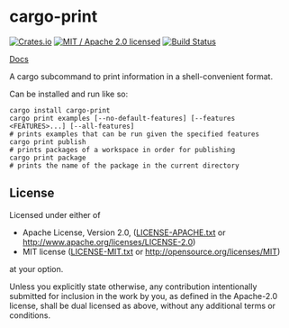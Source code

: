 # cargo-print

[![Crates.io](https://img.shields.io/crates/v/cargo-print.svg?maxAge=86400)](https://crates.io/crates/cargo-print)
[![MIT / Apache 2.0 licensed](https://img.shields.io/crates/l/cargo-print.svg?maxAge=2592000)](#License)
[![Build Status](https://dev.azure.com/alecmocatta/cargo-print/_apis/build/status/tests?branchName=master)](https://dev.azure.com/alecmocatta/cargo-print/_build/latest?branchName=master)

[Docs](https://docs.rs/cargo-print/0.1.2)

A cargo subcommand to print information in a shell-convenient format.

Can be installed and run like so:

```text
cargo install cargo-print
cargo print examples [--no-default-features] [--features <FEATURES>...] [--all-features]
# prints examples that can be run given the specified features
cargo print publish
# prints packages of a workspace in order for publishing
cargo print package
# prints the name of the package in the current directory
```

## License
Licensed under either of

 * Apache License, Version 2.0, ([LICENSE-APACHE.txt](LICENSE-APACHE.txt) or http://www.apache.org/licenses/LICENSE-2.0)
 * MIT license ([LICENSE-MIT.txt](LICENSE-MIT.txt) or http://opensource.org/licenses/MIT)

at your option.

Unless you explicitly state otherwise, any contribution intentionally submitted for inclusion in the work by you, as defined in the Apache-2.0 license, shall be dual licensed as above, without any additional terms or conditions.
